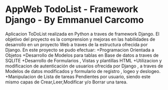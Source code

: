 # AppWeb TodoList - Framework Django - By Emmanuel Carcomo
Aplicacion ToDoList realizada en Python a traves de framework Django.
El objetivo del proyecto es la comprension y mejoras en las habilidades de desarrollo en un proyecto Web a traves de la estructura ofrecida por Django.
En este proyecto se pudo efectuar:
+Programacion Orientada a Objetos
+Desarrollo de Modelos para tablas en Base de datos a traves de SQLITE
+Desarrollo de Formularios , Vistas y plantillas HTML
+Utilizacion y modificacion de autenticación de usuarios ofrecida por Django , a traves de Modelos de datos modificados y formulario de registro , logeo y deslogeo.
+Manipulacion de Lista de tareas Pendientes por usuario, siendo este mismo capas de Crear,Leer,Modificar y/o Borrar una tarea.

